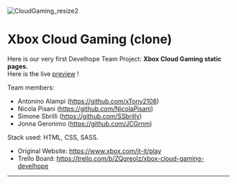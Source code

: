 ![CloudGaming_resize2](https://github.com/JCGrnm/xbox-gaming/assets/111151426/915abbc1-b071-44ea-a07a-8b4217bfd574)

# Xbox Cloud Gaming (clone)

Here is our very first Develhope Team Project: **Xbox Cloud Gaming static pages.**<br/>
Here is the live [preview](https://jcgrnm.github.io/develhope-xbox-cloud-gaming-clone/) !

Team members:</br>
- Antonino Alampi (https://github.com/xTony2108)</br>
- Nicola Pisani (https://github.com/NicolaPisani)</br>
- Simone Sbrilli (https://github.com/SSbrilly)</br>
- Jonna Geronimo (https://github.com/JCGrnm) </br>

Stack used: HTML, CSS, SASS.</br>

- Original Website: https://www.xbox.com/it-it/play
- Trello Board: https://trello.com/b/ZQgreoIz/xbox-cloud-gaming-develhope

________________________________________________________________________________________















